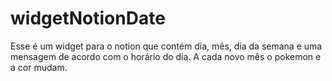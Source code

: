 # widgetNotionDate

  Esse é um widget para o notion que contém dia, mês, dia da semana e uma mensagem de acordo com o horário do dia.
A cada novo mês o pokemon e a cor mudam.
